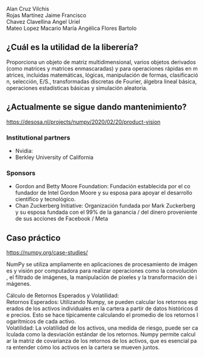 
Alan Cruz Vilchis  
Rojas Martínez Jaime Francisco  
Chavez Clavellina Angel Uriel  
Mateo Lopez Macario
María Angélica Flores Bartolo
## ¿Cuál es la utilidad de la liberería?
Proporciona un objeto de matriz multidimensional, varios objetos derivados (como matrices y matrices enmascaradas) y para operaciones rápidas en matrices, incluidas matemáticas, lógicas, manipulación de formas, clasificación, selección, E/S., transformadas discretas de Fourier, álgebra lineal básica, operaciones estadísticas básicas y simulación aleatoria.
## ¿Actualmente se sigue dando mantenimiento?
https://desosa.nl/projects/numpy/2020/02/20/product-vision

### Institutional partners 
- Nvidia: 
- Berkley University of California
### Sponsors
- Gordon and Betty Moore Foundation: Fundación establecida por el co fundador de Intel Gordon Moore y su esposa para apoyar el desarrollo científico y tecnológico.
- Chan Zuckerberg Initiative: Organización fundada por Mark Zuckerberg y su esposa fundada con el 99% de la ganancia / del dinero proveniente de sus acciones de Facebook / Meta


## Caso práctico

https://numpy.org/case-studies/

NumPy se utiliza ampliamente en aplicaciones de procesamiento de imágenes y visión por computadora para realizar operaciones como la convolución, el filtrado de imágenes, la manipulación de píxeles y la transformación de imágenes.

Cálculo de Retornos Esperados y Volatilidad: 
Retornos Esperados: Utilizando Numpy, se pueden calcular los retornos esperados de los activos individuales en la cartera a partir de datos históricos de precios. Esto se hace típicamente calculando el promedio de los retornos logarítmicos de cada activo.  
Volatilidad: La volatilidad de los activos, una medida de riesgo, puede ser calculada como la desviación estándar de los retornos. Numpy permite calcular la matriz de covarianza de los retornos de los activos, que es esencial para entender cómo los activos en la cartera se mueven juntos.